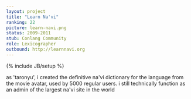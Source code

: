 ```yaml
---
layout: project
title: "Learn Na'vi"
ranking: 22
picture: learn-navi.png
status: 2009-2011
stub: Conlang Community
role: Lexicographer
outbound: http://learnnavi.org
---
```

{% include JB/setup %}

 as 'taronyu', i created the definitive na'vi dictionary for the language from the movie avatar, used by 5000 regular users. i still technically function as an admin of the largest na'vi site in the world